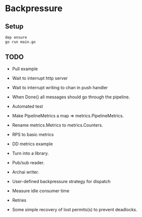 # Backpressure

## Setup

```bash
dep ensure
go run main.go
```


## TODO

- Pull example
- Wait to interrupt http server
- Wait to interrupt writing to chan in push handler
- When Done() all messages should go through the pipeline.
- Automated test
- Make PipelineMetrics a map => metrics.PipelineMetrics.
- Rename metrics.Metrics to metrics.Counters.

- RPS to basic metrics
- DD metrics example
- Turn into a library.
- Pub/sub reader.
- Archai writer.

- User-defined backpressure strategy for dispatch
- Measure idle consumer time
- Retries
- Some simple recovery of lost permits(s) to prevent deadlocks.
